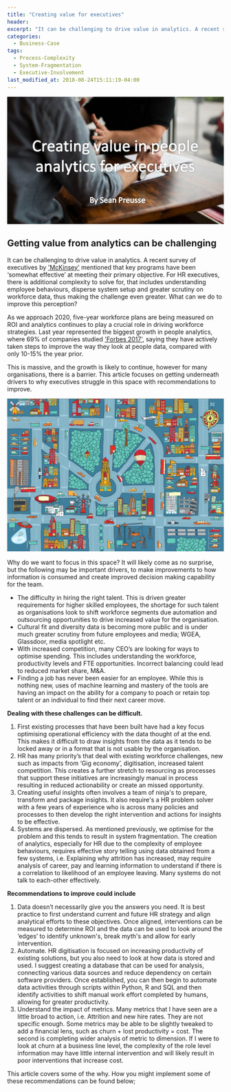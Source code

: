 ```yaml
---
title: "Creating value for executives"
header:
excerpt: "It can be challenging to drive value in analytics. A recent survey of executives by 'McKinsey' mentioned that key programs have been ‘somewhat effective’ at meeting their primary objective"
categories:
  - Business-Case
tags:
  - Process-Complexity
  - System-Fragmentation
  - Executive-Involvement
last_modified_at: 2018-08-24T15:11:19-04:00
---
```


![](/assets/images/executive_value_analytics/people_analytics_value.jpg)

## Getting value from analytics can be challenging 

It can be challenging to drive value in analytics. A recent survey of executives by <a href="https://www.mckinsey.com/business-functions/digital-mckinsey/our-insights/the-need-to-lead-in-data-and-analytics" target="_blank">'McKinsey'</a> mentioned that key programs have been ‘somewhat effective’ at meeting their primary objective. For HR executives, there is additional complexity to solve for, that includes understanding employee behaviours, disperse system setup and greater scrutiny on workforce data, thus making the challenge even greater. What can we do to improve this perception?

As we approach 2020, five-year workforce plans are being measured on ROI and analytics continues to play a crucial role in driving workforce strategies. Last year represented the biggest growth in people analytics, where 69% of companies studied <a href="https://www.forbes.com/sites/cheetung/2017/12/19/four-key-hr-trends-to-watch-in-2018/#3594162319de" target="_blank">'Forbes 2017'</a>, saying they have actively taken steps to improve the way they look at people data, compared with only 10-15% the year prior. 

This is massive, and the growth is likely to continue, however for many organisations, there is a barrier. This article focuses on getting underneath drivers to why executives struggle in this space with recommendations to improve. 

![](/assets/images/executive_value_analytics/complexity.jpg)

Why do we want to focus in this space? It will likely come as no surprise, but the following may be important drivers, to make improvements to how information is consumed and create improved decision making capability for the team. 

* The difficulty in hiring the right talent. This is driven greater requirements for higher skilled employees, the shortage for such talent as organisations look to shift workforce segments due automation and outsourcing opportunities to drive increased value for the organisation.
* Cultural fit and diversity data is becoming more public and is under much greater scrutiny from future employees and media; WGEA, Glassdoor, media spotlight etc.
* With increased competition, many CEO’s are looking for ways to optimise spending. This includes understanding the workforce, productivity levels and FTE opportunities. Incorrect balancing could lead to reduced market share, M&A.
* Finding a job has never been easier for an employee. While this is nothing new, uses of machine learning and mastery of the tools are having an impact on the ability for a company to poach or retain top talent or an individual to find their next career move.

**Dealing with these challenges can be difficult.**

1. First existing processes that have been built have had a key focus optimising operational efficiency with the data thought of at the end. This makes it difficult to draw insights from the data as it tends to be locked away or in a format that is not usable by the organisation.
2. HR has many priority’s that deal with existing workforce challenges, new such as impacts from ‘Gig economy’, digitisation, increased talent competition. This creates a further stretch to resourcing as processes that support these initiatives are increasingly manual in process resulting in reduced actionability or create an missed opportunity.
3. Creating useful insights often involves a team of ninja's to prepare, transform and package insights. It also require's a HR problem solver with a few years of experience who is across many policies and processes to then develop the right intervention and actions for insights to be effective.
4. Systems are dispersed. As mentioned previously, we optimise for the problem and this tends to result in system fragmentation. The creation of analytics, especially for HR due to the complexity of employee behaviours, requires effective story telling using data obtained from a few systems, i.e. Explaining why attrition has increased, may require analysis of career, pay and learning information to understand if there is a correlation to likelihood of an employee leaving. Many systems do not talk to each-other effectively.

**Recommendations to improve could include** 

1. Data doesn’t necessarily give you the answers you need. It is best practice to first understand current and future HR strategy and align analytical efforts to these objectives. Once aligned, interventions can be measured to determine ROI and the data can be used to look around the ‘edges’ to identify unknown's, break myth's and allow for early intervention.
2. Automate. HR digitisation is focused on increasing productivity of existing solutions, but you also need to look at how data is stored and used. I suggest creating a database that can be used for analysis, connecting various data sources and reduce dependency on certain software providers. Once established, you can then begin to automate data activities through scripts within Python, R and SQL and then identify activities to shift manual work effort completed by humans, allowing for greater productivity.
3. Understand the impact of metrics. Many metrics that I have seen are a little broad to action, i.e. Attrition and new hire rates. They are not specific enough. Some metrics may be able to be slightly tweaked to add a financial lens, such as churn + lost productivity = cost. The second is completing wider analysis of metric to dimension. If I were to look at churn at a business line level, the complexity of the role level information may have little internal intervention and will likely result in poor interventions that increase cost.

This article covers some of the why. How you might implement some of these recommendations can be found below;